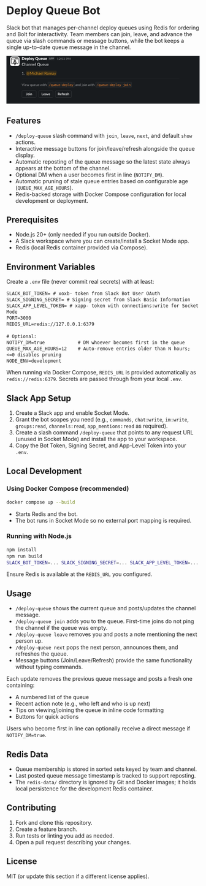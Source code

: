 # Deploy Queue Bot

Slack bot that manages per-channel deploy queues using Redis for ordering and Bolt for interactivity. Team members can join, leave, and advance the queue via slash commands or message buttons, while the bot keeps a single up-to-date queue message in the channel.

![Deploy queue example](docs/queue.png)

## Features

- `/deploy-queue` slash command with `join`, `leave`, `next`, and default `show` actions.
- Interactive message buttons for join/leave/refresh alongside the queue display.
- Automatic reposting of the queue message so the latest state always appears at the bottom of the channel.
- Optional DM when a user becomes first in line (`NOTIFY_DM`).
- Automatic pruning of stale queue entries based on configurable age (`QUEUE_MAX_AGE_HOURS`).
- Redis-backed storage with Docker Compose configuration for local development or deployment.

## Prerequisites

- Node.js 20+ (only needed if you run outside Docker).
- A Slack workspace where you can create/install a Socket Mode app.
- Redis (local Redis container provided via Compose).

## Environment Variables

Create a `.env` file (never commit real secrets) with at least:

```env
SLACK_BOT_TOKEN= # xoxb- token from Slack Bot User OAuth
SLACK_SIGNING_SECRET= # Signing secret from Slack Basic Information
SLACK_APP_LEVEL_TOKEN= # xapp- token with connections:write for Socket Mode
PORT=3000
REDIS_URL=redis://127.0.0.1:6379

# Optional:
NOTIFY_DM=true            # DM whoever becomes first in the queue
QUEUE_MAX_AGE_HOURS=12    # Auto-remove entries older than N hours; <=0 disables pruning
NODE_ENV=development
```

When running via Docker Compose, `REDIS_URL` is provided automatically as `redis://redis:6379`. Secrets are passed through from your local `.env`.

## Slack App Setup

1. Create a Slack app and enable Socket Mode.
2. Grant the bot scopes you need (e.g., `commands`, `chat:write`, `im:write`, `groups:read`, `channels:read`, `app_mentions:read` as required).
3. Create a slash command `/deploy-queue` that points to any request URL (unused in Socket Mode) and install the app to your workspace.
4. Copy the Bot Token, Signing Secret, and App-Level Token into your `.env`.

## Local Development

### Using Docker Compose (recommended)

```bash
docker compose up --build
```

- Starts Redis and the bot.
- The bot runs in Socket Mode so no external port mapping is required.

### Running with Node.js

```bash
npm install
npm run build
SLACK_BOT_TOKEN=... SLACK_SIGNING_SECRET=... SLACK_APP_LEVEL_TOKEN=... npm run start
```

Ensure Redis is available at the `REDIS_URL` you configured.

## Usage

- `/deploy-queue` shows the current queue and posts/updates the channel message.
- `/deploy-queue join` adds you to the queue. First-time joins do not ping the channel if the queue was empty.
- `/deploy-queue leave` removes you and posts a note mentioning the next person up.
- `/deploy-queue next` pops the next person, announces them, and refreshes the queue.
- Message buttons (Join/Leave/Refresh) provide the same functionality without typing commands.

Each update removes the previous queue message and posts a fresh one containing:

- A numbered list of the queue
- Recent action note (e.g., who left and who is up next)
- Tips on viewing/joining the queue in inline code formatting
- Buttons for quick actions

Users who become first in line can optionally receive a direct message if `NOTIFY_DM=true`.

## Redis Data

- Queue membership is stored in sorted sets keyed by team and channel.
- Last posted queue message timestamp is tracked to support reposting.
- The `redis-data/` directory is ignored by Git and Docker images; it holds local persistence for the development Redis container.

## Contributing

1. Fork and clone this repository.
2. Create a feature branch.
3. Run tests or linting you add as needed.
4. Open a pull request describing your changes.

## License

MIT (or update this section if a different license applies).

